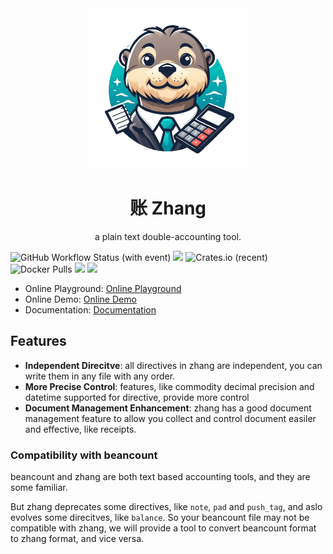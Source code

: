 <div align="center">
  <img  width="256" height="256" src="/docs/src/assets/logo-without-bg.png" />
  <h1>账 Zhang</h1>
  <p>a plain text double-accounting tool.</p>
</div>

![GitHub Workflow Status (with event)](https://img.shields.io/github/actions/workflow/status/zhang-accounting/zhang/build-latest.yml)
[![](https://codecov.io/gh/zhang-accounting/zhang/branch/main/graph/badge.svg?token=AVM0HNGF91)](https://codecov.io/gh/zhang-accounting/zhang)
![Crates.io (recent)](https://img.shields.io/crates/dr/zhang)
![Docker Pulls](https://img.shields.io/docker/pulls/kilerd/zhang)
[![](https://img.shields.io/docsrs/zhang)](docs.rs/zhang)
![](https://img.shields.io/crates/l/zhang)

- Online Playground: [Online Playground](https://zhang-playground.zeabur.app/)
- Online Demo: [Online Demo](https://zhang-accounting.zeabur.app/)
- Documentation: [Documentation](https://zhang-accounting.github.io/zhang/)

## Features

- **Independent Direcitve**: all directives in zhang are independent, you can write them in any file with any order.
- **More Precise Control**: features, like commodity decimal precision and datetime supported for directive, provide
  more control
- **Document Management Enhancement**: zhang has a good document management feature to allow you collect and control
  document easiler and effective, like receipts.

### Compatibility with beancount

beancount and zhang are both text based accounting tools, and they are some familiar.

But zhang deprecates some directives, like `note`, `pad` and `push_tag`, and aslo evolves some direcitves,
like `balance`. So your beancount file may not be compatible with zhang, we will provide a tool to convert beancount
format to zhang format, and vice versa.


